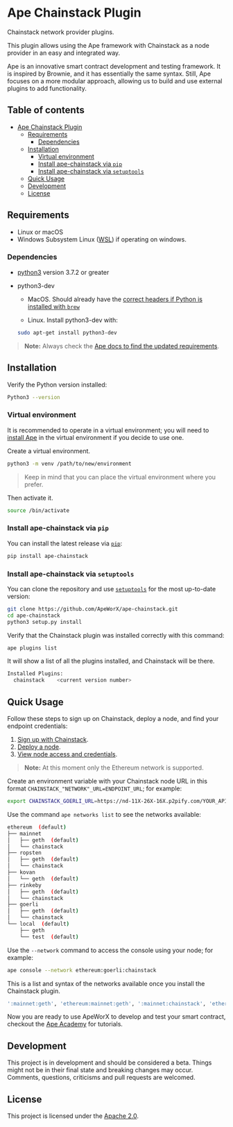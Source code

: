 # Ape Chainstack Plugin

Chainstack network provider plugins.

This plugin allows using the Ape framework with Chainstack as a node provider in an easy and integrated way.

Ape is an innovative smart contract development and testing framework.
It is inspired by Brownie, and it has essentially the same syntax.
Still, Ape focuses on a more modular approach, allowing us to build and use external plugins to add functionality.

## Table of contents

- [Ape Chainstack Plugin](#ape-chainstack-plugin)
  - [Requirements](#requirements)
    - [Dependencies](#dependencies)
  - [Installation](#installation)
    - [Virtual environment](#virtual-environment)
    - [Install ape-chainstack via `pip`](#install-ape-chainstack-via-pip)
    - [Install ape-chainstack via `setuptools`](#install-ape-chainstack-via-setuptools)
  - [Quick Usage](#quick-usage)
  - [Development](#development)
  - [License](#license)

## Requirements

- Linux or macOS
- Windows Subsystem Linux ([WSL](https://docs.microsoft.com/en-us/windows/wsl/install)) if operating on windows.

### Dependencies

- [python3](https://www.python.org/downloads) version 3.7.2 or greater
- python3-dev

  - MacOS. Should already have the [correct headers if Python is installed with `brew`](https://stackoverflow.com/questions/32578106/how-to-install-python-devel-in-mac-os)

  - Linux. Install python3-dev with:

  ```sh
  sudo apt-get install python3-dev
  ```

> **Note:** Always check the [Ape docs to find the updated requirements](https://docs.apeworx.io/ape/stable/userguides/quickstart.html#prerequisite).

## Installation

Verify the Python version installed:

```sh
Python3 --version
```

### Virtual environment

It is recommended to operate in a virtual environment; you will need to [install Ape](https://github.com/ApeWorX/ape#installation) in the virtual environment if you decide to use one.

Create a virtual environment.

```sh
python3 -m venv /path/to/new/environment
```

> Keep in mind that you can place the virtual environment where you prefer.

Then activate it.

```sh
source /bin/activate
```

### Install ape-chainstack via `pip`

You can install the latest release via [`pip`](https://pypi.org/project/pip/):

```bash
pip install ape-chainstack
```

### Install ape-chainstack via `setuptools`

You can clone the repository and use [`setuptools`](https://github.com/pypa/setuptools) for the most up-to-date version:

```bash
git clone https://github.com/ApeWorX/ape-chainstack.git
cd ape-chainstack
python3 setup.py install
```

Verify that the Chainstack plugin was installed correctly with this command:

```bash
ape plugins list
```

It will show a list of all the plugins installed, and Chainstack will be there.

```bash
Installed Plugins:
  chainstack    <current version number>
```

## Quick Usage

Follow these steps to sign up on Chainstack, deploy a node, and find your endpoint credentials:

1. [Sign up with Chainstack](https://console.chainstack.com/user/account/create).
1. [Deploy a node](https://docs.chainstack.com/platform/join-a-public-network).
1. [View node access and credentials](https://docs.chainstack.com/platform/view-node-access-and-credentials).

> **Note:** At this moment only the Ethereum network is supported.

Create an environment variable with your Chainstack node URL in this format `CHAINSTACK_"NETWORK"_URL=ENDPOINT_URL`; for example:

```sh
export CHAINSTACK_GOERLI_URL=https://nd-11X-26X-16X.p2pify.com/YOUR_API_KEY
```

Use the command `ape networks list` to see the networks available:

```sh
ethereum  (default)
├── mainnet
│   ├── geth  (default)
│   └── chainstack
├── ropsten
│   ├── geth  (default)
│   └── chainstack
├── kovan
│   └── geth  (default)
├── rinkeby
│   ├── geth  (default)
│   └── chainstack
├── goerli
│   ├── geth  (default)
│   └── chainstack
└── local  (default)
    ├── geth
    └── test  (default)
```

Use the `--network` command to access the console using your node; for example:

```bash
ape console --network ethereum:goerli:chainstack
```

This is a list and syntax of the networks available once you install the Chainstack plugin.

```bash
':mainnet:geth', 'ethereum:mainnet:geth', ':mainnet:chainstack', 'ethereum:mainnet:chainstack', ':mainnet', 'ethereum:mainnet', ':ropsten:geth', 'ethereum:ropsten:geth', ':ropsten:chainstack', 'ethereum:ropsten:chainstack', ':ropsten', 'ethereum:ropsten', ':kovan:geth', 'ethereum:kovan:geth', ':kovan', 'ethereum:kovan', ':rinkeby:geth', 'ethereum:rinkeby:geth', ':rinkeby:chainstack', 'ethereum:rinkeby:chainstack', ':rinkeby', 'ethereum:rinkeby', ':goerli:geth', 'ethereum:goerli:geth', ':goerli:chainstack', 'ethereum:goerli:chainstack', ':goerli', 'ethereum:goerli', '::geth', 'ethereum:local:geth', '::test', 'ethereum:local:test', ':local', 'ethereum:local', 'ethereum'.
```

Now you are ready to use ApeWorX to develop and test your smart contract, checkout the [Ape Academy](https://academy.apeworx.io/) for tutorials.

## Development

This project is in development and should be considered a beta.
Things might not be in their final state and breaking changes may occur.
Comments, questions, criticisms and pull requests are welcomed.

## License

This project is licensed under the [Apache 2.0](LICENSE).
